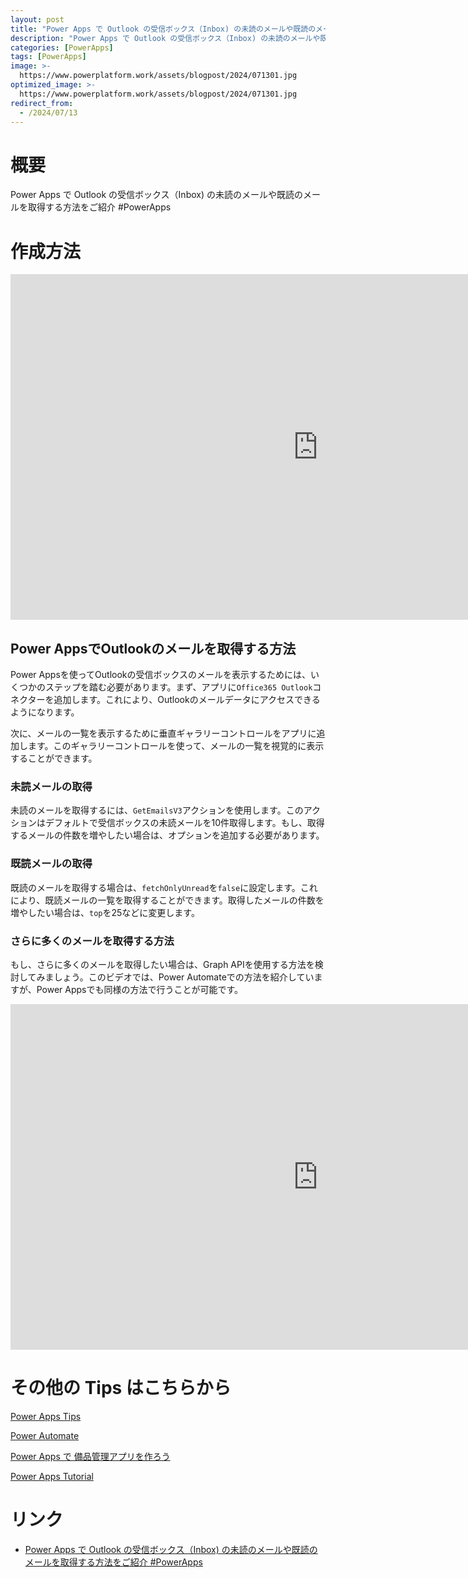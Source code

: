 ```yaml
---
layout: post
title: "Power Apps で Outlook の受信ボックス（Inbox) の未読のメールや既読のメールを取得する方法をご紹介 #PowerApps"
description: "Power Apps で Outlook の受信ボックス（Inbox) の未読のメールや既読のメールを取得する方法をご紹介 #PowerAppsを動画で分かりやすく解説"
categories: [PowerApps]
tags: [PowerApps]
image: >-
  https://www.powerplatform.work/assets/blogpost/2024/071301.jpg
optimized_image: >-
  https://www.powerplatform.work/assets/blogpost/2024/071301.jpg
redirect_from:
  - /2024/07/13
---
```



#  概要

Power Apps で Outlook の受信ボックス（Inbox) の未読のメールや既読のメールを取得する方法をご紹介 #PowerApps


# 作成方法

<iframe width="983" height="553" src="https://www.youtube.com/embed/vIQtg-toT_w" title="YouTube video player" frameborder="0" allow="accelerometer; autoplay; clipboard-write; encrypted-media; gyroscope; picture-in-picture" allowfullscreen></iframe>


## Power AppsでOutlookのメールを取得する方法

Power Appsを使ってOutlookの受信ボックスのメールを表示するためには、いくつかのステップを踏む必要があります。まず、アプリに`Office365 Outlook`コネクターを追加します。これにより、Outlookのメールデータにアクセスできるようになります。

次に、メールの一覧を表示するために垂直ギャラリーコントロールをアプリに追加します。このギャラリーコントロールを使って、メールの一覧を視覚的に表示することができます。

### 未読メールの取得

未読のメールを取得するには、`GetEmailsV3`アクションを使用します。このアクションはデフォルトで受信ボックスの未読メールを10件取得します。もし、取得するメールの件数を増やしたい場合は、オプションを追加する必要があります。

### 既読メールの取得

既読のメールを取得する場合は、`fetchOnlyUnread`を`false`に設定します。これにより、既読メールの一覧を取得することができます。取得したメールの件数を増やしたい場合は、`top`を25などに変更します。


### さらに多くのメールを取得する方法

もし、さらに多くのメールを取得したい場合は、Graph APIを使用する方法を検討してみましょう。このビデオでは、Power Automateでの方法を紹介していますが、Power Appsでも同様の方法で行うことが可能です。

<iframe width="983" height="553" src="https://www.youtube.com/embed/EgbfFUZYK48" title="YouTube video player" frameborder="0" allow="accelerometer; autoplay; clipboard-write; encrypted-media; gyroscope; picture-in-picture" allowfullscreen></iframe>



# その他の Tips はこちらから

[Power Apps Tips](https://www.youtube.com/watch?v=VrAQf3JQ7yM&list=PLVhFi1fb3DqakSLVMn22DDcySXh9jtzi- )


[Power Automate](https://www.youtube.com/watch?v=-YnJYT0ASEM&list=PLVhFi1fb3Dqbzic6GieqnLFgD3aTj-eHA)


[Power Apps で 備品管理アプリを作ろう](https://www.youtube.com/playlist?list=PLVhFi1fb3DqZM3HKb8Hea6XEL96990Fyn)


[Power Apps Tutorial](https://www.youtube.com/playlist?list=PLVhFi1fb3DqalxpL974VvAJvV4iWoSbe_)


# リンク


- [Power Apps で Outlook の受信ボックス（Inbox) の未読のメールや既読のメールを取得する方法をご紹介 #PowerApps](https://www.youtube.com/watch?v=vIQtg-toT_w)

